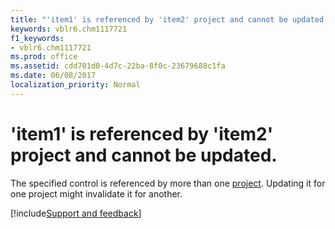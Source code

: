 ```yaml
---
title: "'item1' is referenced by 'item2' project and cannot be updated."
keywords: vblr6.chm1117721
f1_keywords:
- vblr6.chm1117721
ms.prod: office
ms.assetid: cdd701d0-4d7c-22ba-8f0c-23679688c1fa
ms.date: 06/08/2017
localization_priority: Normal
---
```



# 'item1' is referenced by 'item2' project and cannot be updated.

The specified control is referenced by more than one [project](../../Glossary/vbe-glossary.md#project). Updating it for one project might invalidate it for another.

[!include[Support and feedback](~/includes/feedback-boilerplate.md)]